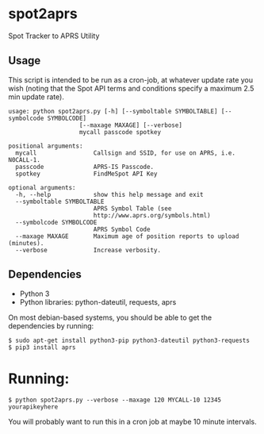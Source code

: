 # spot2aprs
Spot Tracker to APRS Utility

## Usage
This script is intended to be run as a cron-job, at whatever update rate you wish (noting that the Spot API terms and conditions specify a maximum 2.5 min update rate).

```
usage: python spot2aprs.py [-h] [--symboltable SYMBOLTABLE] [--symbolcode SYMBOLCODE]
                    [--maxage MAXAGE] [--verbose]
                    mycall passcode spotkey

positional arguments:
  mycall                Callsign and SSID, for use on APRS, i.e. N0CALL-1.
  passcode              APRS-IS Passcode.
  spotkey               FindMeSpot API Key

optional arguments:
  -h, --help            show this help message and exit
  --symboltable SYMBOLTABLE
                        APRS Symbol Table (see
                        http://www.aprs.org/symbols.html)
  --symbolcode SYMBOLCODE
                        APRS Symbol Code
  --maxage MAXAGE       Maximum age of position reports to upload (minutes).
  --verbose             Increase verbosity.
```


## Dependencies
* Python 3
* Python libraries: python-dateutil, requests, aprs

On most debian-based systems, you should be able to get the dependencies by running:

```
$ sudo apt-get install python3-pip python3-dateutil python3-requests
$ pip3 install aprs
```

# Running:

```
$ python spot2aprs.py --verbose --maxage 120 MYCALL-10 12345 yourapikeyhere
```

You will probably want to run this in a cron job at maybe 10 minute intervals.

